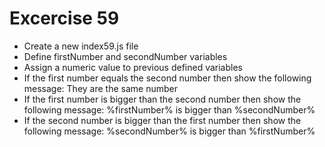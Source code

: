 # Excercise 59

* Create a new index59.js file
* Define firstNumber and secondNumber variables
* Assign a numeric value to previous defined variables
* If the first number equals the second number then show the following message: They are the same number
* If the first number is bigger than the second number then show the following message: %firstNumber% is bigger than %secondNumber%
* If the second number is bigger than the first number then show the following message: %secondNumber% is bigger than %firstNumber%